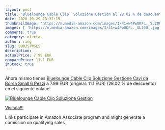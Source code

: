```yaml
---
layout: post
title: 'Bluelounge Cable Clip  Soluzione Gestion al 28.02 % de descuento'
date: 2020-10-29 13:32:15
thumbnailImage: 'https://m.media-amazon.com/images/I/41+w4PwUKFL._SL200_.jpg'
images: [ 'https://m.media-amazon.com/images/I/41+w4PwUKFL._SL200_.jpg' ]
comments: true
category: ofertas
author: ring
slug: B003S7W6LS
description:
actualPrice: 7.99 EUR
comparePrice: 11.1 EUR
inStock: true
---
```


Ahora mismo tienes [Bluelounge Cable Clip  Soluzione Gestione Cavi da Borsa  Small  6 Pezzi](https://www.amazon.it/dp/B003S7W6LS/?tag=tolees00-21) a 7.99 EUR (original: 11.1 EUR) (28.02 %  de descuento) en el siguiente enlace!

[![Bluelounge Cable Clip  Soluzione Gestion](https://m.media-amazon.com/images/I/41+w4PwUKFL._SL200_.jpg)](https://www.amazon.it/dp/B003S7W6LS/?tag=tolees00-21)

[Visítala!!!](https://www.amazon.it/dp/B003S7W6LS/?tag=tolees00-21)

Links participate in Amazon Associate program and might generate a comission on qualifying sales
